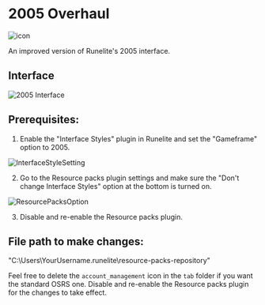 # 2005 Overhaul

![icon](https://github.com/debuffed/resource-packs/assets/104665265/e76ebebd-f592-435d-bc02-d490fe8a251e)

An improved version of Runelite's 2005 interface. 

## Interface
![2005 Interface](https://github.com/debuffed/resource-packs/assets/104665265/4fdeb6b8-b078-4db3-9f67-9658f7e8e058)


## Prerequisites:
1. Enable the "Interface Styles" plugin in Runelite and set the "Gameframe" option to 2005.

![InterfaceStyleSetting](https://github.com/debuffed/resource-packs/assets/104665265/13726ce0-7b97-4d43-ad56-2eb8f2a35a1a)

2. Go to the Resource packs plugin settings and make sure the "Don't change Interface Styles" option at the bottom is turned on. 

![ResourcePacksOption](https://github.com/debuffed/resource-packs/assets/104665265/d2bab5b1-8c4e-4b47-9460-0e3abc076c75)

3. Disable and re-enable the Resource packs plugin.

## File path to make changes:
"C:\Users\YourUsername\.runelite\resource-packs-repository"

Feel free to delete the `account_management` icon in the `tab` folder if you want the standard OSRS one. Disable and re-enable the Resource packs plugin for the changes to take effect.
